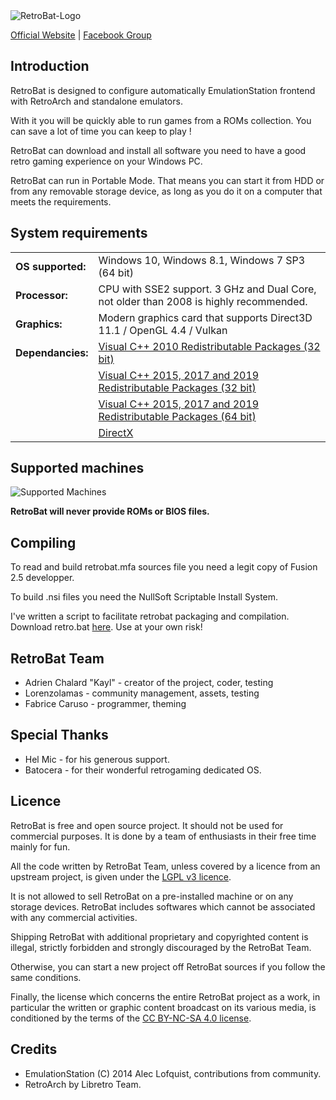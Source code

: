  <img src="https://www.retrobat.ovh/img/retrobat_logo.svg" alt="RetroBat-Logo" class="center"> 

[Official Website](https://www.retrobat.ovh) | [Facebook Group](https://www.facebook.com/groups/retrobat)

## Introduction

RetroBat is designed to configure automatically EmulationStation frontend with RetroArch and standalone emulators.

With it you will be quickly able to run games from a ROMs collection. You can save a lot of time you can keep to play !

RetroBat can download and install all software you need to have a good retro gaming experience on your Windows PC.

RetroBat can run in Portable Mode. That means you can start it from HDD or from any removable storage device, as long as you do it on a computer that meets the requirements.

## System requirements

|   |   |
|---|---|
|**OS supported:**|Windows 10, Windows 8.1, Windows 7 SP3 (64 bit)|
|**Processor:**|CPU with SSE2 support. 3 GHz and Dual Core, not older than 2008 is highly recommended.|
|**Graphics:**|Modern graphics card that supports Direct3D 11.1 / OpenGL 4.4 / Vulkan|
|**Dependancies:**|[Visual C++ 2010 Redistributable Packages (32 bit)](https://www.microsoft.com/en-US/download/details.aspx?id=5555)|
|   |[Visual C++ 2015, 2017 and 2019 Redistributable Packages (32 bit)](https://aka.ms/vs/16/release/vc_redist.x86.exe)|
|   |[Visual C++ 2015, 2017 and 2019 Redistributable Packages (64 bit)](https://aka.ms/vs/16/release/vc_redist.x64.exe)|
|   |[DirectX](https://www.microsoft.com/download/details.aspx?id=35)|

## Supported machines

![Supported Machines](https://www.retrobat.ovh/img/systems4.png)

**RetroBat will never provide ROMs or BIOS files.**

## Compiling

To read and build retrobat.mfa sources file you need a legit copy of Fusion 2.5 developper.

To build .nsi files you need the NullSoft Scriptable Install System.

I've written a script to facilitate retrobat packaging and compilation. Download retro.bat [here](https://www.dropbox.com/s/mj9mmq225bm797k/retro.bat?dl=0). Use at your own risk! 

## RetroBat Team

- Adrien Chalard "Kayl" - creator of the project, coder, testing
- Lorenzolamas - community management, assets, testing
- Fabrice Caruso - programmer, theming

## Special Thanks

- Hel Mic - for his generous support.
- Batocera - for their wonderful retrogaming dedicated OS.

## Licence

RetroBat is free and open source project. It should not be used for commercial purposes.
It is done by a team of enthusiasts in their free time mainly for fun.

All the code written by RetroBat Team, unless covered by a licence from an upstream project, is given under the [LGPL v3 licence](
http://www.gnu.org/licenses/lgpl-3.0.html).

It is not allowed to sell RetroBat on a pre-installed machine or on any storage devices. RetroBat includes softwares which cannot be associated with any commercial activities.

Shipping RetroBat with additional proprietary and copyrighted content is illegal, strictly forbidden and strongly discouraged by the RetroBat Team.

Otherwise, you can start a new project off RetroBat sources if you follow the same conditions.

Finally, the license which concerns the entire RetroBat project as a work, in particular the written or graphic content broadcast on its various media, is conditioned by the terms of the [CC BY-NC-SA 4.0 license](https://creativecommons.org/licenses/by-nc-sa/4.0).


## Credits

- EmulationStation (C) 2014 Alec Lofquist, contributions from community.
- RetroArch by Libretro Team.
